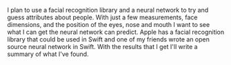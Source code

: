 I plan to use a facial recognition library and a neural network to try and guess attributes about people. With just a few measurements, face dimensions, and the position of the eyes, nose and mouth I want to see what I can get the neural network can predict. Apple has a facial recognition library that could be used in Swift and one of my friends wrote an open source neural network in Swift. With the results that I get I'll write a summary of what I've found.
